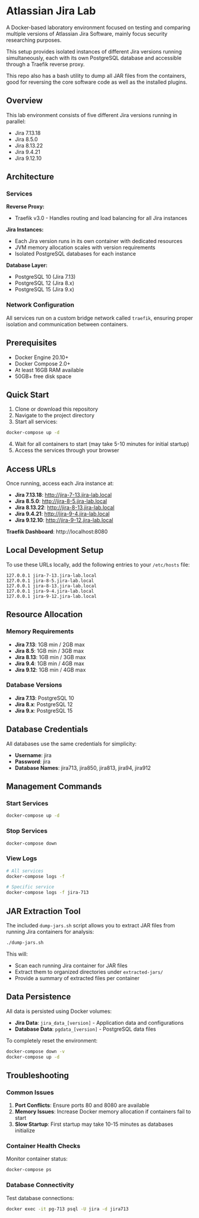 # Atlassian Jira Lab

A Docker-based laboratory environment focused on testing and comparing multiple versions of Atlassian Jira Software, mainly focus security researching purposes.

This setup provides isolated instances of different Jira versions running simultaneously, each with its own PostgreSQL database and accessible through a Traefik reverse proxy.

This repo also has a bash utility to dump all JAR files from the containers, good for reversing the core software code as well as the installed plugins.


## Overview

This lab environment consists of five different Jira versions running in parallel:
- Jira 7.13.18
- Jira 8.5.0
- Jira 8.13.22
- Jira 9.4.21
- Jira 9.12.10

## Architecture

### Services

**Reverse Proxy:**
- Traefik v3.0 - Handles routing and load balancing for all Jira instances

**Jira Instances:**
- Each Jira version runs in its own container with dedicated resources
- JVM memory allocation scales with version requirements
- Isolated PostgreSQL databases for each instance

**Database Layer:**
- PostgreSQL 10 (Jira 7.13)
- PostgreSQL 12 (Jira 8.x)
- PostgreSQL 15 (Jira 9.x)

### Network Configuration

All services run on a custom bridge network called `traefik`, ensuring proper isolation and communication between containers.

## Prerequisites

- Docker Engine 20.10+
- Docker Compose 2.0+
- At least 16GB RAM available
- 50GB+ free disk space

## Quick Start

1. Clone or download this repository
2. Navigate to the project directory
3. Start all services:

```bash
docker-compose up -d
```

4. Wait for all containers to start (may take 5-10 minutes for initial startup)
5. Access the services through your browser

## Access URLs

Once running, access each Jira instance at:

- **Jira 7.13.18**: http://jira-7-13.jira-lab.local
- **Jira 8.5.0**: http://jira-8-5.jira-lab.local
- **Jira 8.13.22**: http://jira-8-13.jira-lab.local
- **Jira 9.4.21**: http://jira-9-4.jira-lab.local
- **Jira 9.12.10**: http://jira-9-12.jira-lab.local

**Traefik Dashboard**: http://localhost:8080

## Local Development Setup

To use these URLs locally, add the following entries to your `/etc/hosts` file:

```
127.0.0.1 jira-7-13.jira-lab.local
127.0.0.1 jira-8-5.jira-lab.local
127.0.0.1 jira-8-13.jira-lab.local
127.0.0.1 jira-9-4.jira-lab.local
127.0.0.1 jira-9-12.jira-lab.local
```

## Resource Allocation

### Memory Requirements

- **Jira 7.13**: 1GB min / 2GB max
- **Jira 8.5**: 1GB min / 3GB max
- **Jira 8.13**: 1GB min / 3GB max
- **Jira 9.4**: 1GB min / 4GB max
- **Jira 9.12**: 1GB min / 4GB max

### Database Versions

- **Jira 7.13**: PostgreSQL 10
- **Jira 8.x**: PostgreSQL 12
- **Jira 9.x**: PostgreSQL 15

## Database Credentials

All databases use the same credentials for simplicity:
- **Username**: jira
- **Password**: jira
- **Database Names**: jira713, jira850, jira813, jira94, jira912

## Management Commands

### Start Services
```bash
docker-compose up -d
```

### Stop Services
```bash
docker-compose down
```

### View Logs
```bash
# All services
docker-compose logs -f

# Specific service
docker-compose logs -f jira-713
```


## JAR Extraction Tool

The included `dump-jars.sh` script allows you to extract JAR files from running Jira containers for analysis:

```bash
./dump-jars.sh
```

This will:
- Scan each running Jira container for JAR files
- Extract them to organized directories under `extracted-jars/`
- Provide a summary of extracted files per container

## Data Persistence

All data is persisted using Docker volumes:
- **Jira Data**: `jira_data_[version]` - Application data and configurations
- **Database Data**: `pgdata_[version]` - PostgreSQL data files

To completely reset the environment:
```bash
docker-compose down -v
docker-compose up -d
```

## Troubleshooting

### Common Issues

1. **Port Conflicts**: Ensure ports 80 and 8080 are available
2. **Memory Issues**: Increase Docker memory allocation if containers fail to start
3. **Slow Startup**: First startup may take 10-15 minutes as databases initialize

### Container Health Checks

Monitor container status:
```bash
docker-compose ps
```

### Database Connectivity

Test database connections:
```bash
docker exec -it pg-713 psql -U jira -d jira713
```
